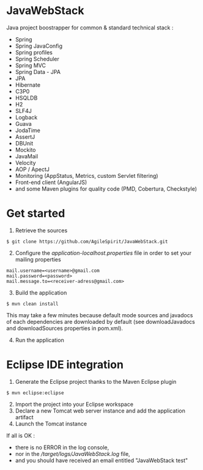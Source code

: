 JavaWebStack
============

Java project boostrapper for common &amp; standard technical stack : 
- Spring
- Spring JavaConfig
- Spring profiles
- Spring Scheduler
- Spring MVC
- Spring Data - JPA
- JPA
- Hibernate
- C3P0
- HSQLDB
- H2
- SLF4J
- Logback
- Guava
- JodaTime
- AssertJ
- DBUnit
- Mockito
- JavaMail
- Velocity
- AOP / ApectJ
- Monitoring (AppStatus, Metrics, custom Servlet filtering)
- Front-end client (AngularJS)
- and some Maven plugins for quality code (PMD, Cobertura, Checkstyle)

Get started
===========

1) Retrieve the sources  
```
$ git clone https://github.com/AgileSpirit/JavaWebStack.git
```
2) Configure the *application-localhost.properties* file in order to set your mailing properties  
```
mail.username=<username>@gmail.com
mail.password=<password>
mail.message.to=<receiver-adress@gmail.com>
```
3) Build the application  
```
$ mvn clean install
```
This may take a few minutes because default mode sources and javadocs of each dependencies are downloaded by default (see downloadJavadocs and downloadSources properties in pom.xml).

4) Run the application  

Eclipse IDE integration
=======================

1) Generate the Eclipse project thanks to the Maven Eclipse plugin  
```
$ mvn eclipse:eclipse
```
2) Import the project into your Eclipse workspace  
3) Declare a new Tomcat web server instance and add the application artifact  
4) Launch the Tomcat instance  

If all is OK :
- there is no ERROR in the log console, 
- nor in the */target/logs/JavaWebStack.log* file, 
- and you should have received an email entitled "JavaWebStack test"
